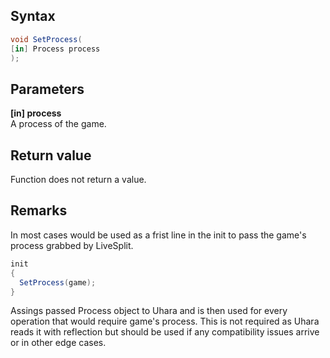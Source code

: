 ## Syntax
```c#
void SetProcess(
[in] Process process
);
```

## Parameters
**[in] process**   
A process of the game.

## Return value
Function does not return a value.

## Remarks
In most cases would be used as a frist line in the init to pass the game's process grabbed by LiveSplit.
```c#
init
{
  SetProcess(game);
}
```
Assings passed Process object to Uhara and is then used for every operation that would require game's process.
This is not required as Uhara reads it with reflection but should be used if any compatibility issues arrive or in other edge cases.
